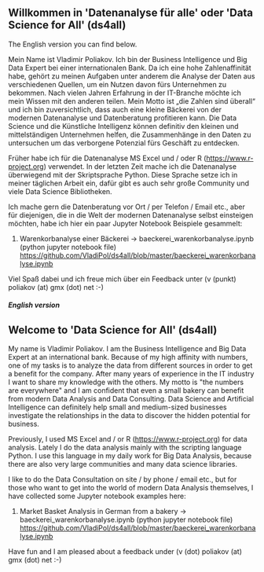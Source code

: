 ## Willkommen in 'Datenanalyse für alle' oder 'Data Science for All' (ds4all)

The English version you can find below.

Mein Name ist Vladimir Poliakov. Ich bin der Business Intelligence und Big Data Expert bei einer internationalen Bank. Da ich eine hohe Zahlenaffinität habe, gehört zu meinen Aufgaben unter anderem die Analyse der Daten aus verschiedenen Quellen, um ein Nutzen davon fürs Unternehmen zu bekommen. Nach vielen Jahren Erfahrung in der IT-Branche möchte ich mein Wissen mit den anderen teilen. Mein Motto ist „die Zahlen sind überall“ und ich bin zuversichtlich, dass auch eine kleine Bäckerei von der modernen Datenanalyse und Datenberatung profitieren kann. Die Data Science und die Künstliche Intelligenz können definitiv den kleinen und mittelständigen Unternehmen helfen, die Zusammenhänge in den Daten zu untersuchen um das verborgene Potenzial fürs Geschäft zu entdecken.

Früher habe ich für die Datenanalyse MS Excel und / oder R (https://www.r-project.org) verwendet. In der letzten Zeit mache ich die Datenanalyse überwiegend mit der Skriptsprache Python. Diese Sprache setze ich in meiner täglichen Arbeit ein, dafür gibt es auch sehr große Community und viele Data Science Bibliotheken.

Ich mache gern die Datenberatung vor Ort / per Telefon / Email etc., aber für diejenigen, die in die Welt der modernen Datenanalyse selbst einsteigen möchten, habe ich hier ein paar Jupyter Notebook Beispiele gesammelt:

1. Warenkorbanalyse einer Bäckerei -> baeckerei_warenkorbanalyse.ipynb (python jupyter notebook file)
   https://github.com/VladiPol/ds4all/blob/master/baeckerei_warenkorbanalyse.ipynb

Viel Spaß dabei und ich freue mich über ein Feedback unter (v (punkt) poliakov (at) gmx (dot) net :-)

##### English version

## Welcome to 'Data Science for All' (ds4all)

My name is Vladimir Poliakov. I am the Business Intelligence and Big Data Expert at an international bank. Because of my high affinity with numbers, one of my tasks is to analyze the data from different sources in order to get a benefit for the company. After many years of experience in the IT industry I want to share my knowledge with the others. My motto is "the numbers are everywhere" and I am confident that even a small bakery can benefit from modern Data Analysis and Data Consulting. Data Science and Artificial Intelligence can definitely help small and medium-sized businesses investigate the relationships in the data to discover the hidden potential for business.

Previously, I used MS Excel and / or R (https://www.r-project.org) for data analysis. Lately I do the data analysis mainly with the scripting language Python. I use this language in my daily work for Big Data Analysis, because there are also very large communities and many data science libraries.

I like to do the Data Consultation on site / by phone / email etc., but for those who want to get into the world of modern Data Analysis themselves, I have collected some Jupyter notebook examples here:

1. Market Basket Analysis in German from a bakery -> baeckerei_warenkorbanalyse.ipynb (python jupyter notebook file)
   https://github.com/VladiPol/ds4all/blob/master/baeckerei_warenkorbanalyse.ipynb

Have fun and I am pleased about a feedback under (v (dot) poliakov (at) gmx (dot) net :-)
